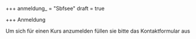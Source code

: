 +++
anmeldung_ = "Sbfsee"
draft = true

+++
Anmeldung

Um sich für einen Kurs anzumelden füllen sie bitte das Kontaktformular aus